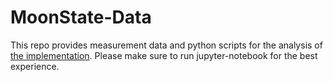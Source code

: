 # MoonState-Data
This repo provides measurement data and python scripts for the analysis of
[the implementation](https://github.com/anonReview/Implementation).
Please make sure to run jupyter-notebook for the best experience.
